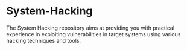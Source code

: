 # System-Hacking
The System Hacking repository aims at providing you with practical experience in exploiting vulnerabilities in target systems using various hacking techniques and tools. 
